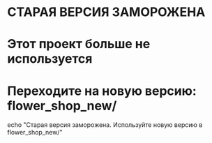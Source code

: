 # СТАРАЯ ВЕРСИЯ ЗАМОРОЖЕНА
# Этот проект больше не используется
# Переходите на новую версию: flower_shop_new/

echo "Старая версия заморожена. Используйте новую версию в flower_shop_new/"
